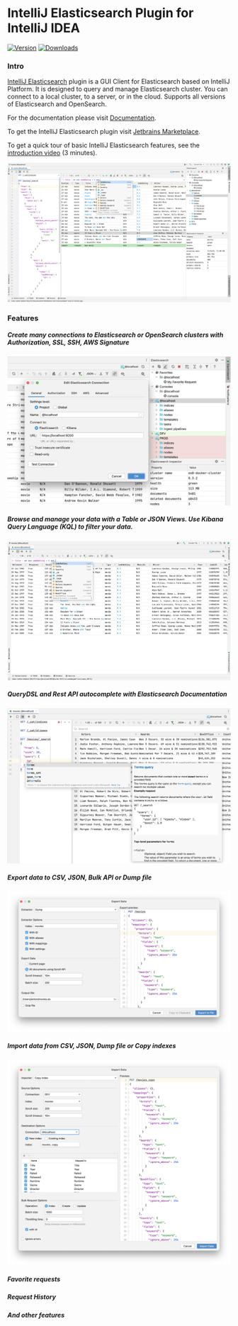 # IntelliJ Elasticsearch Plugin for IntelliJ IDEA

[![Version](https://img.shields.io/jetbrains/plugin/v/org.elasticsearch4idea.svg)](https://plugins.jetbrains.com/plugin/org.elasticsearch4idea)
[![Downloads](https://img.shields.io/jetbrains/plugin/d/org.elasticsearch4idea.svg)](https://plugins.jetbrains.com/plugin/org.elasticsearch4idea)

### Intro

[IntelliJ Elasticsearch](https://www.intellij-elasticsearch.com/) plugin is a GUI Client for Elasticsearch based on IntelliJ Platform.
It is designed to query and manage Elasticsearch cluster.
You can connect to a local cluster, to a server, or in the cloud.
Supports all versions of Elasticsearch and OpenSearch.

For the documentation please visit [Documentation](https://www.intellij-elasticsearch.com/docs/getting-started/overview/).

To get the IntelliJ Elasticsearch plugin visit [Jetbrains Marketplace](https://plugins.jetbrains.com/plugin/14512-elasticsearch).


To get a quick tour of basic IntelliJ Elasticsearch features, see the [introduction video](https://youtu.be/lSsnPGMG830) (3 minutes).

![IntelliJ Elasticsearch plugin](images/IntelliJ-Elasticsearch-plugin.webp)

### Features

##### Create many connections to Elasticsearch or OpenSearch clusters with Authorization, SSL, SSH, AWS Signature

![multiple connections to ES](images/multiple_connections_to_elasticsearch.webp)

##### Browse and manage your data with a Table or JSON Views. Use Kibana Query Language (KQL) to filter your data.

![browse and manage indices](images/browse_and_manage_data.webp)

##### QueryDSL and Rest API autocomplete with Elasticsearch Documentation

![queryDSL autocomplete](images/QueryDSL_autocomplete.webp)

##### Export data to CSV, JSON, Bulk API or Dump file

![Export data](images/export_data.webp)

##### Import data from CSV, JSON, Dump file or Copy indexes

![Import data](images/import_data.webp)

##### Favorite requests
##### Request History
##### And other features
